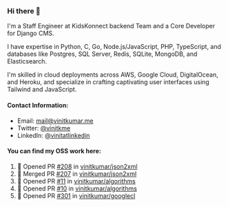 ### Hi there 👋

I'm a Staff Engineer at KidsKonnect backend Team and a Core Developer for Django CMS.

I have expertise in Python, C, Go, Node.js/JavaScript, 
PHP, TypeScript, and databases like Postgres, SQL Server, Redis, 
SQLite, MongoDB, and Elasticsearch. 

I'm skilled in cloud deployments across AWS, Google Cloud, 
DigitalOcean, and Heroku, and specialize in crafting captivating 
user interfaces using Tailwind and JavaScript. 

#### Contact Information:

- Email: <a href="mailto:mail@vinitkumar.me">mail@vinitkumar.me</a>
- Twitter: [@vinitkme](https://twitter.com/vinitkme)
- LinkedIn: [@vinitatlinkedin](https://www.linkedin.com/in/vinitatlinkedin/)  

#### You can find my OSS work here:

<!--START_SECTION:activity-->
1. 💪 Opened PR [#208](https://github.com/vinitkumar/json2xml/pull/208) in [vinitkumar/json2xml](https://github.com/vinitkumar/json2xml)
2. 🎉 Merged PR [#207](https://github.com/vinitkumar/json2xml/pull/207) in [vinitkumar/json2xml](https://github.com/vinitkumar/json2xml)
3. 💪 Opened PR [#11](https://github.com/vinitkumar/algorithms/pull/11) in [vinitkumar/algorithms](https://github.com/vinitkumar/algorithms)
4. 💪 Opened PR [#10](https://github.com/vinitkumar/algorithms/pull/10) in [vinitkumar/algorithms](https://github.com/vinitkumar/algorithms)
5. 💪 Opened PR [#301](https://github.com/vinitkumar/googlecl/pull/301) in [vinitkumar/googlecl](https://github.com/vinitkumar/googlecl)
<!--END_SECTION:activity-->
